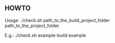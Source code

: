 HOWTO
-----

Usage:
      ./check.sh path_to_the_build_project_folder path_to_the_project_folder

E.g.:
      ./check.sh example-build example
